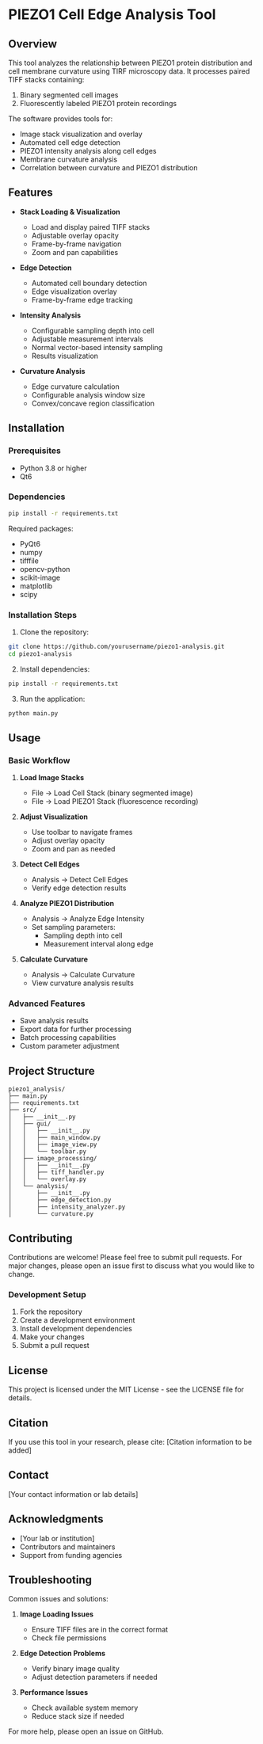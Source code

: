 # PIEZO1 Cell Edge Analysis Tool

## Overview
This tool analyzes the relationship between PIEZO1 protein distribution and cell membrane curvature using TIRF microscopy data. It processes paired TIFF stacks containing:
1. Binary segmented cell images
2. Fluorescently labeled PIEZO1 protein recordings

The software provides tools for:
- Image stack visualization and overlay
- Automated cell edge detection
- PIEZO1 intensity analysis along cell edges
- Membrane curvature analysis
- Correlation between curvature and PIEZO1 distribution

## Features
- **Stack Loading & Visualization**
  - Load and display paired TIFF stacks
  - Adjustable overlay opacity
  - Frame-by-frame navigation
  - Zoom and pan capabilities

- **Edge Detection**
  - Automated cell boundary detection
  - Edge visualization overlay
  - Frame-by-frame edge tracking

- **Intensity Analysis**
  - Configurable sampling depth into cell
  - Adjustable measurement intervals
  - Normal vector-based intensity sampling
  - Results visualization

- **Curvature Analysis**
  - Edge curvature calculation
  - Configurable analysis window size
  - Convex/concave region classification

## Installation

### Prerequisites
- Python 3.8 or higher
- Qt6

### Dependencies
```bash
pip install -r requirements.txt
```

Required packages:
- PyQt6
- numpy
- tifffile
- opencv-python
- scikit-image
- matplotlib
- scipy

### Installation Steps
1. Clone the repository:
```bash
git clone https://github.com/yourusername/piezo1-analysis.git
cd piezo1-analysis
```

2. Install dependencies:
```bash
pip install -r requirements.txt
```

3. Run the application:
```bash
python main.py
```

## Usage

### Basic Workflow
1. **Load Image Stacks**
   - File → Load Cell Stack (binary segmented image)
   - File → Load PIEZO1 Stack (fluorescence recording)

2. **Adjust Visualization**
   - Use toolbar to navigate frames
   - Adjust overlay opacity
   - Zoom and pan as needed

3. **Detect Cell Edges**
   - Analysis → Detect Cell Edges
   - Verify edge detection results

4. **Analyze PIEZO1 Distribution**
   - Analysis → Analyze Edge Intensity
   - Set sampling parameters:
     - Sampling depth into cell
     - Measurement interval along edge

5. **Calculate Curvature**
   - Analysis → Calculate Curvature
   - View curvature analysis results

### Advanced Features
- Save analysis results
- Export data for further processing
- Batch processing capabilities
- Custom parameter adjustment

## Project Structure
```
piezo1_analysis/
├── main.py
├── requirements.txt
├── src/
│   ├── __init__.py
│   ├── gui/
│   │   ├── __init__.py
│   │   ├── main_window.py
│   │   ├── image_view.py
│   │   └── toolbar.py
│   ├── image_processing/
│   │   ├── __init__.py
│   │   ├── tiff_handler.py
│   │   └── overlay.py
│   └── analysis/
│       ├── __init__.py
│       ├── edge_detection.py
│       ├── intensity_analyzer.py
│       └── curvature.py
```

## Contributing
Contributions are welcome! Please feel free to submit pull requests. For major changes, please open an issue first to discuss what you would like to change.

### Development Setup
1. Fork the repository
2. Create a development environment
3. Install development dependencies
4. Make your changes
5. Submit a pull request

## License
This project is licensed under the MIT License - see the LICENSE file for details.

## Citation
If you use this tool in your research, please cite:
[Citation information to be added]

## Contact
[Your contact information or lab details]

## Acknowledgments
- [Your lab or institution]
- Contributors and maintainers
- Support from funding agencies

## Troubleshooting
Common issues and solutions:
1. **Image Loading Issues**
   - Ensure TIFF files are in the correct format
   - Check file permissions

2. **Edge Detection Problems**
   - Verify binary image quality
   - Adjust detection parameters if needed

3. **Performance Issues**
   - Check available system memory
   - Reduce stack size if needed

For more help, please open an issue on GitHub.
